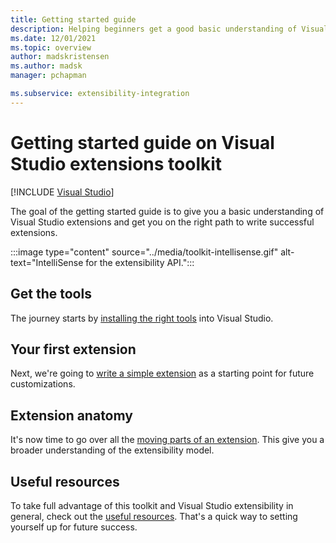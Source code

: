 ```yaml
---
title: Getting started guide
description: Helping beginners get a good basic understanding of Visual Studio extensibility.
ms.date: 12/01/2021
ms.topic: overview
author: madskristensen
ms.author: madsk
manager: pchapman

ms.subservice: extensibility-integration
---
```

# Getting started guide on Visual Studio extensions toolkit

 [!INCLUDE [Visual Studio](~/includes/applies-to-version/vs-windows-only.md)]

The goal of the getting started guide is to give you a basic understanding of Visual Studio extensions and get you on the right path to write successful extensions.

:::image type="content" source="../media/toolkit-intellisense.gif" alt-text="IntelliSense for the extensibility API.":::

## Get the tools
The journey starts by [installing the right tools](get-tools.md) into Visual Studio.

## Your first extension
Next, we're going to [write a simple extension](first-extension.md) as a starting point for future customizations.

## Extension anatomy
It's now time to go over all the [moving parts of an extension](extension-anatomy.md). This give you a broader understanding of the extensibility model.

## Useful resources
To take full advantage of this toolkit and Visual Studio extensibility in general, check out the [useful resources](useful-resources.md). That's a quick way to setting yourself up for future success.
